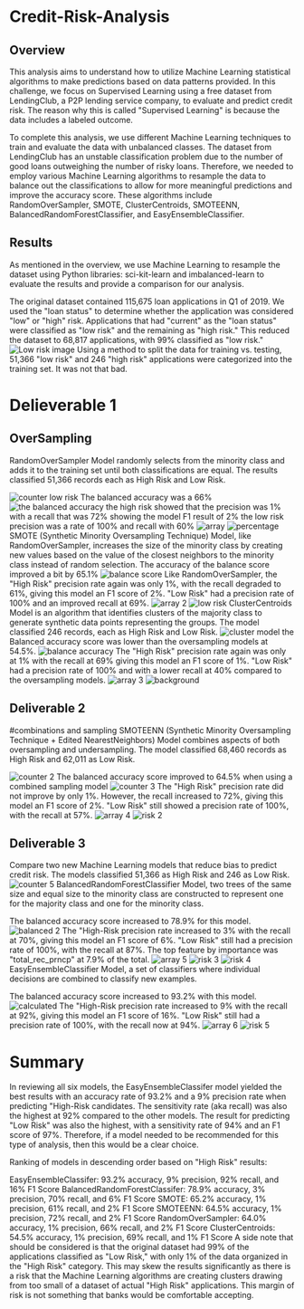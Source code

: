 # Credit-Risk-Analysis
## Overview
This analysis aims to understand how to utilize Machine Learning statistical algorithms to make predictions based on data patterns provided. In this challenge, we focus on Supervised Learning using a free dataset from LendingClub, a P2P lending service company, to evaluate and predict credit risk. The reason why this is called "Supervised Learning" is because the data includes a labeled outcome.

To complete this analysis, we use different Machine Learning techniques to train and evaluate the data with unbalanced classes. The dataset from LendingClub has an unstable classification problem due to the number of good loans outweighing the number of risky loans. Therefore, we needed to employ various Machine Learning algorithms to resample the data to balance out the classifications to allow for more meaningful predictions and improve the accuracy score. These algorithms include RandomOverSampler, SMOTE, ClusterCentroids, SMOTEENN, BalancedRandomForestClassifier, and EasyEnsembleClassifier.

## Results
As mentioned in the overview, we use Machine Learning to resample the dataset using Python libraries: sci-kit-learn and imbalanced-learn to evaluate the results and provide a comparison for our analysis.

The original dataset contained 115,675 loan applications in Q1 of 2019. We used the "loan status" to determine whether the application was considered "low" or "high" risk. Applications that had "current" as the "loan status" were classified as "low risk" and the remaining as "high risk." This reduced the dataset to 68,817 applications, with 99% classified as "low risk."
![Low risk image](https://user-images.githubusercontent.com/113754027/221385764-5ae0404e-40d8-48b6-8847-30a3776382ad.png)
Using a method to split the data for training vs. testing, 51,366 "low risk" and 246 "high risk" applications were categorized into the training set. It was not that bad. 
# Delieverable 1
## OverSampling
RandomOverSampler Model randomly selects from the minority class and adds it to the training set until both classifications are equal. The results classified 51,366 records each as High Risk and Low Risk. 

![counter low risk](https://user-images.githubusercontent.com/113754027/221385829-ae72d620-e2ec-45bb-98c2-e23bed92e98b.png)
The balanced accuracy was a 66%
![the balanced accuracy](https://user-images.githubusercontent.com/113754027/221385843-c706b465-d5eb-4985-872e-9c9dd816319d.png)
the high risk showed that the precision was 1% with a recall that was 72% showing the model F1 result of 2%
the low risk precision was a rate of 100% and recall with 60%
![array](https://user-images.githubusercontent.com/113754027/221385940-e291dd6c-763b-490d-b6f3-ed87ca909824.png)
![percentage](https://user-images.githubusercontent.com/113754027/221385943-be09eba7-3dac-4dfa-b0d7-df6170c9c62e.png)
SMOTE (Synthetic Minority Oversampling Technique) Model, like RandomOverSampler, increases the size of the minority class by creating new values based on the value of the closest neighbors to the minority class instead of random selection. 
The accuracy of the balance score improved a bit by 65.1%
![balance score](https://user-images.githubusercontent.com/113754027/221385979-0b57000f-99ae-4e0c-8636-f1c355419688.png)
Like RandomOverSampler, the "High Risk" precision rate again was only 1%, with the recall degraded to 61%, giving this model an F1 score of 2%.
"Low Risk" had a precision rate of 100% and an improved recall at 69%.
![array 2](https://user-images.githubusercontent.com/113754027/221385998-e28e1201-5199-4a0a-8c97-a73c19887ed8.png)
![low risk](https://user-images.githubusercontent.com/113754027/221386001-4a2f8aac-e6dd-48b4-8f43-55a1ca58a918.png)
ClusterCentroids Model is an algorithm that identifies clusters of the majority class to generate synthetic data points representing the groups. The model classified 246 records, each as High Risk and Low Risk. 
![cluster model](https://user-images.githubusercontent.com/113754027/221386095-429ebd03-c7a6-43d1-8e2d-7743c2b1c233.png)
the Balanced accuracy score was lower than the oversampling models at 54.5%.
![balance accuracy](https://user-images.githubusercontent.com/113754027/221386108-e1a11bc7-31cd-4b4f-90ff-a466e75fe44a.png)
The "High Risk" precision rate again was only at 1% with the recall at 69% giving this model an F1 score of 1%.
"Low Risk" had a precision rate of 100% and with a lower recall at 40% compared to the oversampling models. ![array 3](https://user-images.githubusercontent.com/113754027/221386129-872d8ea0-ec49-4deb-b8a5-e0028dd85a5c.png)
![background](https://user-images.githubusercontent.com/113754027/221386144-cce513d5-a364-4ebb-bdbe-611cc96e2117.png)

## Deliverable 2

#combinations and sampling
SMOTEENN (Synthetic Minority Oversampling Technique + Edited NearestNeighbors) Model combines aspects of both oversampling and undersampling. The model classified 68,460 records as High Risk and 62,011 as Low Risk. 

![counter 2](https://user-images.githubusercontent.com/113754027/221386179-8b323134-db6b-4f30-9e5d-5c4d5f3ca994.png)
The balanced accuracy score improved to 64.5% when using a combined sampling model
![counter 3](https://user-images.githubusercontent.com/113754027/221386203-cad0c60b-2449-4f77-9323-a810b4586be9.png)
The "High Risk" precision rate did not improve by only 1%. However, the recall increased to 72%, giving this model an F1 score of 2%.
"Low Risk" still showed a precision rate of 100%, with the recall at 57%.
![array 4](https://user-images.githubusercontent.com/113754027/221386217-db70b8f0-36fd-45c9-a910-08b92e8d0c63.png)
![risk 2](https://user-images.githubusercontent.com/113754027/221386220-1d1c1f36-0624-429c-8e75-0deab5bb3417.png)

## Deliverable 3
Compare two new Machine Learning models that reduce bias to predict credit risk. The models classified 51,366 as High Risk and 246 as Low Risk.
![counter 5](https://user-images.githubusercontent.com/113754027/221386262-0e35d663-36f5-4f82-a338-9cb95717d381.png)
BalancedRandomForestClassifier Model, two trees of the same size and equal size to the minority class are constructed to represent one for the majority class and one for the minority class.

The balanced accuracy score increased to 78.9% for this model. 
![balanced 2](https://user-images.githubusercontent.com/113754027/221386293-60155e8c-c3ec-435b-af6e-764817d6c5a0.png)
The "High-Risk precision rate increased to 3% with the recall at 70%, giving this model an F1 score of 6%.
"Low Risk" still had a precision rate of 100%, with the recall at 87%.
The top feature by importance was "total_rec_prncp" at 7.9% of the total.
![array 5](https://user-images.githubusercontent.com/113754027/221386306-7f34e290-d970-424d-aefc-2d92f81df271.png)
![risk 3](https://user-images.githubusercontent.com/113754027/221386323-e72f8e8a-d921-4145-b3ce-8847eb7d6c11.png)
![risk 4](https://user-images.githubusercontent.com/113754027/221386329-93086d50-78ed-49b4-adf9-c391f00f305d.png)
EasyEnsembleClassifier Model, a set of classifiers where individual decisions are combined to classify new examples.

The balanced accuracy score increased to 93.2% with this model. 
![calculated](https://user-images.githubusercontent.com/113754027/221386340-96396905-086b-4ee5-a6dc-c2c57ceac908.png)
The "High-Risk precision rate increased to 9% with the recall at 92%, giving this model an F1 score of 16%.
"Low Risk" still had a precision rate of 100%, with the recall now at 94%.
![array 6](https://user-images.githubusercontent.com/113754027/221386388-7c7f5db3-77f3-4f19-951a-1921a31b2c28.png)
![risk 5](https://user-images.githubusercontent.com/113754027/221386390-56aedc29-4e03-4ed4-97ea-982a9fb9efe0.png)
# Summary
In reviewing all six models, the EasyEnsembleClassifer model yielded the best results with an accuracy rate of 93.2% and a 9% precision rate when predicting "High-Risk candidates. The sensitivity rate (aka recall) was also the highest at 92% compared to the other models. The result for predicting "Low Risk" was also the highest, with a sensitivity rate of 94% and an F1 score of 97%. Therefore, if a model needed to be recommended for this type of analysis, then this would be a clear choice.

Ranking of models in descending order based on "High Risk" results:

EasyEnsembleClassifer: 93.2% accuracy, 9% precision, 92% recall, and 16% F1 Score
BalancedRandomForestClassifer: 78.9% accuracy, 3% precision, 70% recall, and 6% F1 Score
SMOTE: 65.2% accuracy, 1% precision, 61% recall, and 2% F1 Score
SMOTEENN: 64.5% accuracy, 1% precision, 72% recall, and 2% F1 Score
RandomOverSampler: 64.0% accuracy, 1% precision, 66% recall, and 2% F1 Score
ClusterCentroids: 54.5% accuracy, 1% precision, 69% recall, and 1% F1 Score
A side note that should be considered is that the original dataset had 99% of the applications classified as "Low Risk," with only 1% of the data organized in the "High Risk" category. This may skew the results significantly as there is a risk that the Machine Learning algorithms are creating clusters drawing from too small of a dataset of actual "High Risk" applications. This margin of risk is not something that banks would be comfortable accepting.








